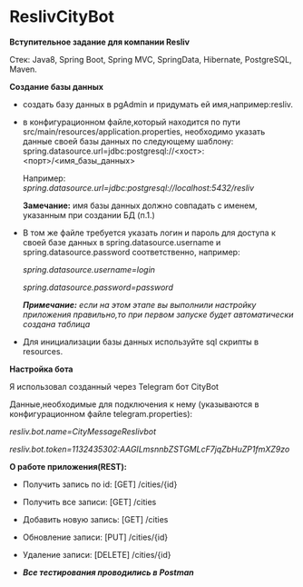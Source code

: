 # ReslivCityBot

**Вступительное задание для компании Resliv**

Стек: Java8, Spring Boot, Spring MVC, SpringData, Hibernate, PostgreSQL, Maven.

**Создание базы данных**
- создать базу данных в pgAdmin и придумать ей имя,например:resliv.
- в конфигурационном файле,который находится по пути src/main/resources/application.properties, необходимо указать данные своей базы данных по следующему шаблону: 
spring.datasource.url=jdbc:postgresql://<хост>:<порт>/<имя_базы_данных> 

    Например: _spring.datasource.url=jdbc:postgresql://localhost:5432/resliv_
    
    **Замечание:** имя базы данных должно совпадать с именем, указанным при создании БД (п.1.)
    
- В том же файле требуется указать логин и пароль для доступа к своей базе данных в spring.datasource.username и 
spring.datasource.password соответственно, например:

    _spring.datasource.username=login_
        
    _spring.datasource.password=password_
    
     **_Примечание:_** _если на этом этапе вы выполнили настройку приложения правильно,то при первом запуске будет автоматически создана таблица_
     
 - Для инициализации базы данных используйте sql скрипты в resources.


**Настройка бота**

Я использовал созданный через Telegram бот CityBot

Данные,необходимые для подключения к нему (указываются в конфигурационном файле telegram.properties):

_resliv.bot.name=CityMessageReslivbot_

_resliv.bot.token=1132435302:AAGILmsnnbZSTGMLcF7jqZbHuZP1fmXZ9zo_


**О работе приложения(REST):**

- Получить запись по id: [GET] /cities/{id}

- Получить все записи: [GET] /cities

- Добавить новую запись: [GET] /cities

- Обновление записи: [PUT] /cities/{id}

- Удаление записи: [DELETE] /cities/{id}

- **_Все тестирования проводились в Postman_**
